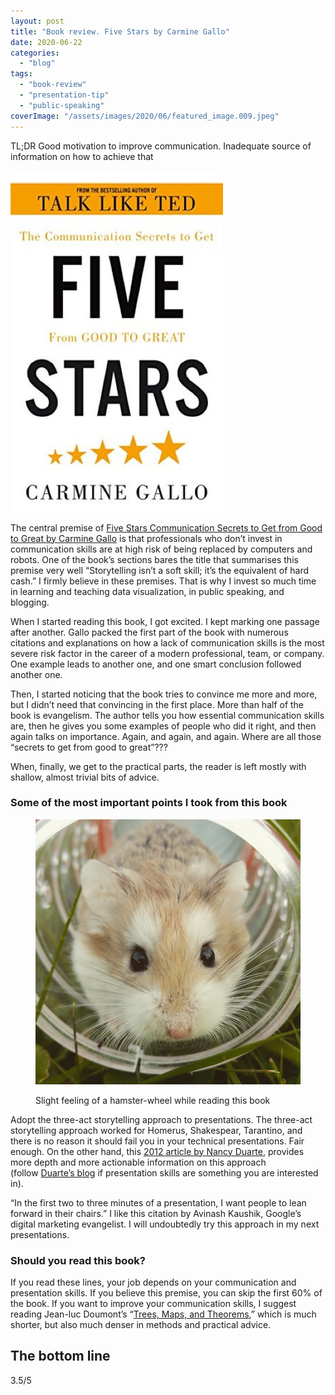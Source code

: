 ```yaml
---
layout: post
title: "Book review. Five Stars by Carmine Gallo"
date: 2020-06-22
categories: 
  - "blog"
tags: 
  - "book-review"
  - "presentation-tip"
  - "public-speaking"
coverImage: "/assets/images/2020/06/featured_image.009.jpeg"
---
```


TL;DR Good motivation to improve communication. Inadequate source of information on how to achieve that 

[![](/assets/images/2020/06/image-5.png?w=340)](https://www.carminegallo.com/books/five-stars/)

The central premise of [Five Stars Communication Secrets to Get from Good to Great by Carmine Gallo](https://www.carminegallo.com/books/five-stars/) is that professionals who don’t invest in communication skills are at high risk of being replaced by computers and robots. One of the book’s sections bares the title that summarises this premise very well “Storytelling isn’t a soft skill; it’s the equivalent of hard cash.” I firmly believe in these premises. That is why I invest so much time in learning and teaching data visualization, in public speaking, and blogging. 

When I started reading this book, I got excited. I kept marking one passage after another. Gallo packed the first part of the book with numerous citations and explanations on how a lack of communication skills is the most severe risk factor in the career of a modern professional, team, or company. One example leads to another one, and one smart conclusion followed another one. 

Then, I started noticing that the book tries to convince me more and more, but I didn’t need that convincing in the first place. More than half of the book is evangelism. The author tells you how essential communication skills are, then he gives you some examples of people who did it right, and then again talks on importance. Again, and again, and again. Where are all those “secrets to get from good to great”???

When, finally, we get to the practical parts, the reader is left mostly with shallow, almost trivial bits of advice. 

### Some of the most important points I took from this book

<figure>

![](/assets/images/2020/06/hamster.jpeg?w=800)

<figcaption>

Slight feeling of a hamster-wheel while reading this book

</figcaption>

</figure>

Adopt the three-act storytelling approach to presentations. The three-act storytelling approach worked for Homerus, Shakespear, Tarantino, and there is no reason it should fail you in your technical presentations. Fair enough. On the other hand, this [2012 article by Nancy Duarte](https://hbr.org/2012/10/structure-your-presentation-li), provides more depth and more actionable information on this approach (follow [Duarte’s blog](https://www.duarte.com/presentation-skills-resources/) if presentation skills are something you are interested in). 

“In the first two to three minutes of a presentation, I want people to lean forward in their chairs.” I like this citation by Avinash Kaushik, Google’s digital marketing evangelist. I will undoubtedly try this approach in my next presentations.

### Should you read this book?

If you read these lines, your job depends on your communication and presentation skills. If you believe this premise, you can skip the first 60% of the book. If you want to improve your communication skills, I suggest reading Jean-luc Doumont’s “[Trees, Maps, and Theorems](https://www.principiae.be/book/),” which is much shorter, but also much denser in methods and practical advice. 

## The bottom line

3.5/5
